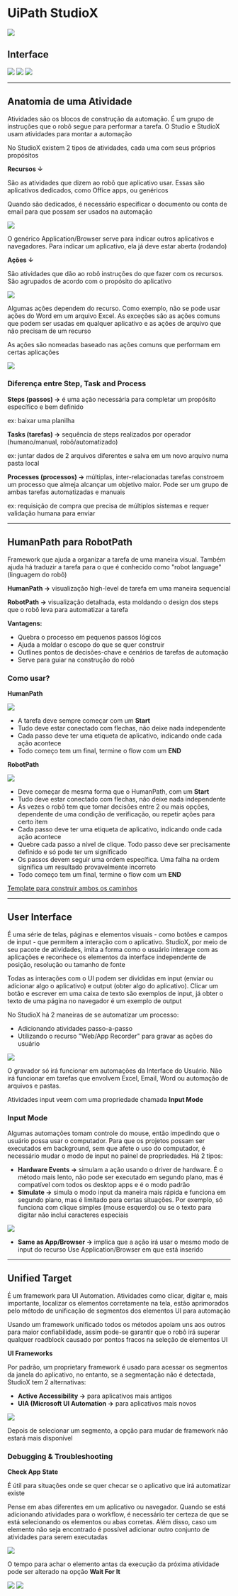 # UiPath StudioX

![](imgs/rpa2.png)

## Interface

![](imgs/uipath_imgs/interface_i.png)
![](imgs/uipath_imgs/interface_ii.png)
![](imgs/uipath_imgs/interface_iii.png)
***

## Anatomia de uma Atividade

Atividades são os blocos de construção da automação. É um grupo de instruções que o robô segue para performar a tarefa. O Studio e StudioX usam atividades para montar a automação

No StudioX existem 2 tipos de atividades, cada uma com seus próprios propósitos 

**Recursos ↓** 

São as atividades que dizem ao robô que aplicativo usar. Essas são aplicativos dedicados, como Office apps, ou genéricos

Quando são dedicados, é necessário especificar o documento ou conta de email para que possam ser usados na automação

![](imgs/uipath_imgs/recursos.gif)

O genérico Application/Browser serve para indicar outros aplicativos e navegadores. Para indicar um aplicativo, ela já deve estar aberta (rodando)


**Ações ↓**

São atividades que dão ao robô instruções do que fazer com os recursos. São agrupados de acordo com o propósito do aplicativo

![](imgs/uipath_imgs/acoes.gif)

Algumas ações dependem do recurso. Como exemplo, não se pode usar ações do Word em um arquivo Excel. As exceções são as ações comuns que podem ser usadas em qualquer aplicativo e as ações de arquivo que não precisam de um recurso

As ações são nomeadas baseado nas ações comuns que performam em certas aplicações

![](imgs/uipath_imgs/recursos_x_acoes.gif)

### Diferença entre Step, Task and Process

**Steps (passos) →** é uma ação necessária para completar um propósito específico e bem definido

ex: baixar uma planilha 

**Tasks (tarefas) →** sequência de steps realizados por operador (humano/manual, robô/automatizado)

ex: juntar dados de 2 arquivos diferentes e salva em um novo arquivo numa pasta local

**Processes (processos) →** múltiplas, inter-relacionadas tarefas constroem um processo que almeja alcançar um objetivo maior. Pode ser um grupo de ambas tarefas automatizadas e manuais

ex: requisição de compra que precisa de múltiplos sistemas e requer validação humana para enviar 

***

## HumanPath para RobotPath

Framework que ajuda a organizar a tarefa de uma maneira visual. Também ajuda há traduzir a tarefa para o que é conhecido como "robot language" (linguagem do robô)

**HumanPath →** visualização high-level de tarefa em uma maneira sequencial

**RobotPath →** visualização detalhada, esta moldando o design dos steps que o robô leva para automatizar a tarefa

**Vantagens:**

- Quebra o processo em pequenos passos lógicos
- Ajuda a moldar o escopo do que se quer construir
- Outlines pontos de decisões-chave e cenários de tarefas de automação
- Serve para guiar na construção do robô 

### Como usar?

**HumanPath**

![](imgs/uipath_imgs/humanpath.gif)

- A tarefa deve sempre começar com um **Start**
- Tudo deve estar conectado com flechas, não deixe nada independente
- Cada passo deve ter uma etiqueta de aplicativo, indicando onde cada ação acontece
- Todo começo tem um final, termine o flow com um **END**


**RobotPath**

![](imgs/uipath_imgs/robotpath.gif)

- Deve começar de mesma forma que o HumanPath, com um **Start**
- Tudo deve estar conectado com flechas, não deixe nada independente
- Ás vezes o robô tem que tomar decisões entre 2 ou mais opções, dependente de uma condição de verificação, ou repetir ações para certo item
- Cada passo deve ter uma etiqueta de aplicativo, indicando onde cada ação acontece
- Quebre cada passo a nível de clique. Todo passo deve ser precisamente definido e só pode ter um significado
- Os passos devem seguir uma ordem específica. Uma falha na ordem significa um resultado provavelmente incorreto
- Todo começo tem um final, termine o flow com um **END**

[Template para construir ambos os caminhos](HumanPath%20-%20RobotPath%20Templates%20-StudioX.pptx)

***

## User Interface

É uma série de telas, páginas e elementos visuais - como botões e campos de input - que permitem a interação com o aplicativo. StudioX, por meio de seu pacote de atividades, imita a forma como o usuário interage com as aplicações e reconhece os elementos da interface independente de posição, resolução ou tamanho de fonte 

Todas as interações com o UI podem ser divididas em input (enviar ou adicionar algo o aplicativo) e output (obter algo do aplicativo). Clicar um botão e escrever em uma caixa de texto são exemplos de input, já obter o texto de uma página no navegador é um exemplo de output

No StudioX há 2 maneiras de se automatizar um processo:

- Adicionando atividades passo-a-passo
- Utilizando o recurso "Web/App Recorder" para gravar as ações do usuário

![](imgs/uipath_imgs/recorder.gif)

O gravador só irá funcionar em automações da Interface do Usuário. Não irá funcionar em tarefas que envolvem Excel, Email, Word ou automação de arquivos e pastas.

Atividades input veem com uma propriedade chamada **Input Mode**

### Input Mode

Algumas automações tomam controle do mouse, então impedindo que o usuário possa usar o computador. Para que os projetos possam ser executados em background, sem que afete o uso do computador, é necessário mudar o modo de input no painel de propriedades. Há 2 tipos:

- **Hardware Events →** simulam a ação usando o driver de hardware. É o método mais lento, não pode ser executado em segundo plano, mas é compatível com todos os desktop apps e é o modo padrão
- **Simulate →** simula o modo input da maneira mais rápida e funciona em segundo plano, mas é limitado para certas situações. Por exemplo, só funciona com clique simples (mouse esquerdo) ou se o texto para digitar não inclui caracteres especiais

![](imgs/uipath_imgs/input_mode.gif)

- **Same as App/Browser →** implica que a ação irá usar o mesmo modo de input do recurso Use Application/Browser em que está inserido

***

## Unified Target

É um framework para UI Automation. Atividades como clicar, digitar e, mais importante, localizar os elementos corretamente na tela, estão aprimorados pelo método de unificação de segmentos dos elementos UI para automação

Usando um framework unificado todos os métodos apoiam uns aos outros para maior confiabilidade, assim pode-se garantir que o robô irá superar qualquer roadblock causado por pontos fracos na seleção de elementos UI 

**UI Frameworks**

Por padrão, um proprietary framework é usado para acessar os segmentos da janela do aplicativo, no entanto, se a segmentação não é detectada, StudioX tem 2 alternativas:

- **Active Accessibility →** para aplicativos mais antigos
- **UIA (Microsoft UI Automation →** para aplicativos mais novos

![](imgs/uipath_imgs/ui_frameworks.gif)

Depois de selecionar um segmento, a opção para mudar de framework não estará mais disponível

### Debugging & Troubleshooting

**Check App State**

É útil para situações onde se quer checar se o aplicativo que irá automatizar existe

Pense em abas diferentes em um aplicativo ou navegador. Quando se está adicionando atividades para o workflow, é necessário ter certeza de que se está selecionando os elementos ou abas corretas. Além disso, caso um elemento não seja encontrado é possível adicionar outro conjunto de atividades para serem executadas

![](imgs/uipath_imgs/check_app_state.png)

O tempo para achar o elemento antas da execução da próxima atividade pode ser alterado na opção **Wait For It**

![](imgs/uipath_imgs/target_confg.png)
![](imgs/uipath_imgs/target_troubleshooting.png)
